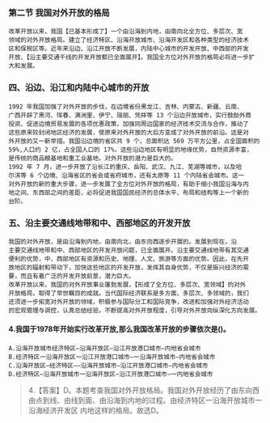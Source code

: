 ### 第二节 我国对外开放的格局
    改革开放以来，我国【已基本形成了】一个由沿海到内地，由南向北全方位、多层次、宽
    领域的对外开放格局。建立了经济特区、沿海开放城市、沿海开发区和各种类型的经济技术
    区和保税区等。近年来沿边、沿江开放不断发展，内陆中心城市的开发开放、中西部的开发
    开放、【沿主要交通干线的开发开放都已全面展开】。我国全方位对外开放的格局必将进一步扩
    大和发展。


### 四、沿边、沿江和内陆中心城市的开放
    1992 年我国加强了对外开放的步伐，在边境省份黑龙江、吉林、内蒙古、新疆、云南、
    广西开辟了黑河、珲春、满洲里、伊宁、瑞丽、凭祥等 13 个沿边开放城市，实行鼓励外商
    投资、促进边境贸易发展的各项优惠政策，加强同周边国家的经济技术交流与合作，推动了
    这些原来较封闭地区经济的发展，使原来对外开放的大后方变成了对外开放的前沿。这是对
    外开放的又一新举措。我国沿边境的省区共 9 个，总面积达 569 万平方公里，占全国面积的
    59%,人口约 2 亿，占全国人口的 17%，这些沿边地区有明显的地缘优势，自然资源丰富，
    是传统的商品粮基地和重工业基地，对外开放的潜力是巨大的。
    1992 年 7 月，进一步开放了沿长江的重庆、岳阳、武汉、九江、芜湖等城市，以及哈
    尔滨等 6 个边境、沿海省区的省会或省府城市，还有太原等 11 个内陆省会城市。这一
    对外开放的新的重大步骤，进一步发展了全方位对外开放的格局，有助于缩小我国沿海与内
    地之间、东西部之间的差距，必将促进我国国民经济的总体水平、布局和结构等上一个新的
    台阶。
    
### 五、沿主要交通线地带和中、西部地区的开发开放
    我国的对外开放，是由沿海到内地，由南向北，由东向西逐步开展的。发展到现在，沿
    主要交通线地带和中、西部地区的开发开放问题，已全面展开。沿主要交通线地带有其交通
    便利的优势，中、西部地区有资源和历史、地理、人文、旅游等方面的优势。因此，在先开
    放地区的辐射和带动下，加快这些地区的开发开放，发挥其自身优势，不仅是振兴经济的需
    要，而且有着广泛的开发开放前景，潜力巨大。
    改革开放以来，我国的对外开放事业蓬勃发展，【形成了全方位、多层次、宽领域】的对外
    开放格局，取得了举世瞩目的成就。当代国际经济联系是多方面、多层次、多领域的，我们
    还须进一步拓宽对外开放的领域，积极参与国际分工和国际竞争，改进和加强对外经济活动
    的宏观管理与调控，认真总结经验，不断提高对外开放程度，引导对外开放向纵深化方向发展。


#### 4.我国于1978年开始实行改革开放,那么我国改革开放的步骤依次是()。
    A.沿海开放城市经济特区—沿海开放区—沿江开放港口城市—内地省会城市
    B.经济特区一沿海开放区一沿江开放港口城市—一沿海开放城市—内地省会城市
    C.沿海开放区—经济特区——沿海开放城市—沿江开放港口城市—内地省会城市
    D.经济特区—沿海开放城市一沿海开放区—沿江开放港口城市—一内地省会城市
>   4.【答案】D。本题考查我国对外开放格局。我国对外开放经历了由东向西
    由点到线、由线到面、由沿海到内地的过程。由经济特区一沿海开放城市一沿海经济开发区
    内地这样的格局。故选D。

